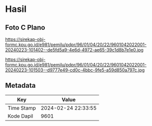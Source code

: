 # Hasil

## Foto C Plano

https://sirekap-obj-formc.kpu.go.id/e981/pemilu/pdpr/96/01/04/20/22/9601042022001-20240223-101402--de5fd5a9-4e6d-4972-ae65-39c1d8b7e1e0.jpg

https://sirekap-obj-formc.kpu.go.id/e981/pemilu/pdpr/96/01/04/20/22/9601042022001-20240223-101503--d9777e49-cd0c-4bbc-9fe5-a59d850a797c.jpg


## Metadata

| Key        | Value               |
| ---------- | ------------------- |
| Time Stamp | 2024-02-24 22:33:55 |
| Kode Dapil | 9601                |



